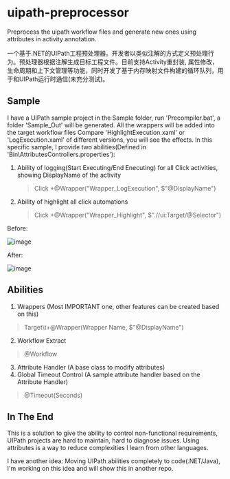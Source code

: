 # uipath-preprocessor
Preprocess the uipath workflow files and generate new ones using attributes in activity annotation.

一个基于.NET的UIPath工程预处理器。开发者以类似注解的方式定义预处理行为。预处理器根据注解生成目标工程文件。目前支持Activity重封装,  属性修改，生命周期和上下文管理等功能，同时开发了基于内存映射文件构建的循环队列，用于和UIPath运行时通信(未充分测试)。

## Sample
I have a UIPath sample project in the Sample folder, run 'Precompiler.bat', a folder 'Sample_Out' will be generated. All the wrappers will be added into the target workflow files
Compare 'HighlightExecution.xaml' or 'LogExecution.xaml' of different versions, you will see the effects.
In this specific sample, I provide two abilities(Defined in 'Bin\AttributesControllers.properties'):
1. Ability of logging(Start Executing/End Enecuting) for all Click activities, showing DisplayName of the activity
    > Click	+@Wrapper("Wrapper_LogExecution", $"@DisplayName")
2. Ability of highlight all click automations
    > Click	+@Wrapper("Wrapper_Highlight", $".//ui:Target/@Selector")

Before:

![image](https://user-images.githubusercontent.com/4489728/50966566-3e46d400-1510-11e9-91ee-3d1d87b26f08.png)

After:

![image](https://user-images.githubusercontent.com/4489728/50966510-1b1c2480-1510-11e9-8983-9b8fa0312a5d.png)


## Abilities
1. Wrappers (Most IMPORTANT one, other features can be created based on this)
> Target\t+@Wrapper(Wrapper Name, $"@DisplayName")
2. Workflow Extract
> @Workflow
3. Attribute Handler (A base class to modify attributes)
4. Global Timeout Control (A sample attribute handler based on the Attribute Handler)
> @Timeout(Seconds)


## In The End
This is a solution to give the ability to control non-functional requirements, UIPath projects are hard to maintain, hard to diagnose issues. 
Using attributes is a way to reduce complexities I learn from other languages.

I have another idea: Moving UIPath abilities completely to code(.NET/Java), I'm working on this idea and will show this in another repo.
